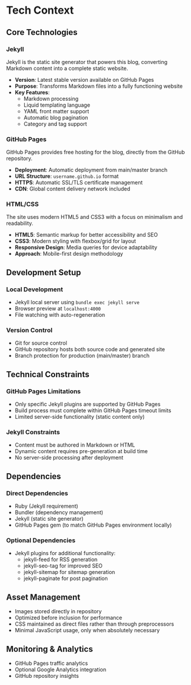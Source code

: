 # Tech Context

## Core Technologies

### Jekyll
Jekyll is the static site generator that powers this blog, converting Markdown content into a complete static website.

- **Version**: Latest stable version available on GitHub Pages
- **Purpose**: Transforms Markdown files into a fully functioning website
- **Key Features**:
  - Markdown processing
  - Liquid templating language
  - YAML front matter support
  - Automatic blog pagination
  - Category and tag support

### GitHub Pages
GitHub Pages provides free hosting for the blog, directly from the GitHub repository.

- **Deployment**: Automatic deployment from main/master branch
- **URL Structure**: `username.github.io` format
- **HTTPS**: Automatic SSL/TLS certificate management
- **CDN**: Global content delivery network included

### HTML/CSS
The site uses modern HTML5 and CSS3 with a focus on minimalism and readability.

- **HTML5**: Semantic markup for better accessibility and SEO
- **CSS3**: Modern styling with flexbox/grid for layout
- **Responsive Design**: Media queries for device adaptability
- **Approach**: Mobile-first design methodology

## Development Setup

### Local Development
- Jekyll local server using `bundle exec jekyll serve`
- Browser preview at `localhost:4000`
- File watching with auto-regeneration

### Version Control
- Git for source control
- GitHub repository hosts both source code and generated site
- Branch protection for production (main/master) branch

## Technical Constraints

### GitHub Pages Limitations
- Only specific Jekyll plugins are supported by GitHub Pages
- Build process must complete within GitHub Pages timeout limits
- Limited server-side functionality (static content only)

### Jekyll Constraints
- Content must be authored in Markdown or HTML
- Dynamic content requires pre-generation at build time
- No server-side processing after deployment

## Dependencies

### Direct Dependencies
- Ruby (Jekyll requirement)
- Bundler (dependency management)
- Jekyll (static site generator)
- GitHub Pages gem (to match GitHub Pages environment locally)

### Optional Dependencies
- Jekyll plugins for additional functionality:
  - jekyll-feed for RSS generation
  - jekyll-seo-tag for improved SEO
  - jekyll-sitemap for sitemap generation
  - jekyll-paginate for post pagination

## Asset Management
- Images stored directly in repository
- Optimized before inclusion for performance
- CSS maintained as direct files rather than through preprocessors
- Minimal JavaScript usage, only when absolutely necessary

## Monitoring & Analytics
- GitHub Pages traffic analytics
- Optional Google Analytics integration
- GitHub repository insights
